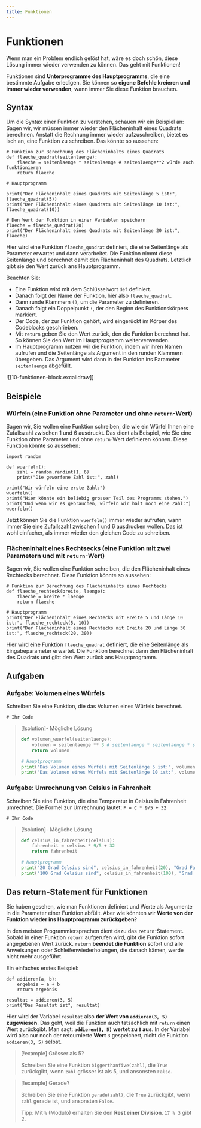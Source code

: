 ```yaml
---
title: Funktionen
---
```

# Funktionen

Wenn man ein Problem endlich gelöst hat, wäre es doch schön, diese Lösung immer wieder verwenden zu können. Das geht mit Funktionen! 

Funktionen sind **Unterprogramme des Hauptprogramms**, die eine bestimmte Aufgabe erledigen. Sie können so **eigene Befehle kreieren und immer wieder verwenden**, wann immer Sie diese Funktion brauchen.

## Syntax

Um die Syntax einer Funktion zu verstehen, schauen wir ein Beispiel an: Sagen wir, wir müssen immer wieder den Flächeninhalt eines Quadrats berechnen. Anstatt die Rechnung immer wieder aufzuschreiben, bietet es isch an, eine Funktion zu schreiben. Das könnte so aussehen:

```turtle
# Funktion zur Berechnung des Flächeninhalts eines Quadrats
def flaeche_quadrat(seitenlaenge):
    flaeche = seitenlaenge * seitenlaenge # seitenlaenge**2 würde auch funktionieren
    return flaeche

# Hauptprogramm

print("Der Flächeninhalt eines Quadrats mit Seitenlänge 5 ist:", flaeche_quadrat(5))
print("Der Flächeninhalt eines Quadrats mit Seitenlänge 10 ist:", flaeche_quadrat(10))

# Den Wert der Funktion in einer Variablen speichern
flaeche = flaeche_quadrat(20)
print("Der Flächeninhalt eines Quadrats mit Seitenlänge 20 ist:", flaeche)
```

Hier wird eine Funktion `flaeche_quadrat` definiert, die eine Seitenlänge als Parameter erwartet und dann verarbeitet. Die Funktion nimmt diese Seitenlänge und berechnet damit den Flächeninhalt des Quadrats. Letztlich gibt sie den Wert zurück ans Hauptprogramm.

Beachten Sie:
- Eine Funktion wird mit dem Schlüsselwort `def` definiert. 
- Danach folgt der Name der Funktion, hier also `flaeche_quadrat`. 
- Dann runde Klammern `()`, um die Parameter zu definieren.
- Danach folgt ein Doppelpunkt `:`, der den Beginn des Funktionskörpers markiert.
- Der Code, der zur Funktion gehört, wird eingerückt im Körper des Codeblocks geschrieben.
- Mit `return` geben Sie den Wert zurück, den die Funktion berechnet hat. So können Sie den Wert im Hauptprogramm weiterverwenden.
- Im Hauptprogramm nutzen wir die Funktion, indem wir ihren Namen aufrufen und die Seitenlänge als Argument in den runden Klammern übergeben. Das Argument wird dann in der Funktion ins Parameter `seitenlaenge` abgefüllt.

![[10-funktionen-block.excalidraw]]
## Beispiele

### Würfeln (eine Funktion ohne Parameter und ohne `return`-Wert)

Sagen wir, Sie wollen eine Funktion schreiben, die wie ein Würfel Ihnen eine Zufallszahl zwischen 1 und 6 ausdruckt. Das dient als Beispiel, wie Sie eine Funktion ohne Parameter und ohne `return`-Wert definieren können. Diese Funktion könnte so aussehen:

```turtle
import random

def wuerfeln():
    zahl = random.randint(1, 6)
    print("Die geworfene Zahl ist:", zahl)

print("Wir würfeln eine erste Zahl:")
wuerfeln()
print("Hier könnte ein beliebig grosser Teil des Programms stehen.")
print("Und wenn wir es gebrauchen, würfeln wir halt noch eine Zahl:")
wuerfeln()
```

Jetzt können Sie die Funktion `wuerfeln()` immer wieder aufrufen, wann immer Sie eine Zufallszahl zwischen 1 und 6 ausdrucken wollen. Das ist wohl einfacher, als immer wieder den gleichen Code zu schreiben.

### Flächeninhalt eines Rechtsecks (eine Funktion mit zwei Parametern und mit `return`-Wert)

Sagen wir, Sie wollen eine Funktion schreiben, die den Flächeninhalt eines Rechtecks berechnet. Diese Funktion könnte so aussehen:

```turtle
# Funktion zur Berechnung des Flächeninhalts eines Rechtecks
def flaeche_rechteck(breite, laenge):
    flaeche = breite * laenge
    return flaeche

# Hauptprogramm
print("Der Flächeninhalt eines Rechtecks mit Breite 5 und Länge 10 ist:", flaeche_rechteck(5, 10))
print("Der Flächeninhalt eines Rechtecks mit Breite 20 und Länge 30 ist:", flaeche_rechteck(20, 30))
```

Hier wird eine Funktion `flaeche_quadrat` definiert, die eine Seitenlänge als Eingabeparameter erwartet. Die Funktion berechnet dann den Flächeninhalt des Quadrats und gibt den Wert zurück ans Hauptprogramm.

## Aufgaben

### Aufgabe: Volumen eines Würfels

Schreiben Sie eine Funktion, die das Volumen eines Würfels berechnet.

```turtle id="volumen_wuerfel"
# Ihr Code
```

> [!solution]- Mögliche Lösung
> 
> ```python
> def volumen_wuerfel(seitenlaenge):
>     volumen = seitenlaenge ** 3 # seitenlaenge * seitenlaenge * seitenlaenge
>     return volumen
>
> # Hauptprogramm
> print("Das Volumen eines Würfels mit Seitenlänge 5 ist:", volumen_wuerfel(5))
> print("Das Volumen eines Würfels mit Seitenlänge 10 ist:", volumen_wuerfel(10))
> ```

### Aufgabe: Umrechnung von Celsius in Fahrenheit

Schreiben Sie eine Funktion, die eine Temperatur in Celsius in Fahrenheit umrechnet. Die Formel zur Umrechnung lautet: `F = C * 9/5 + 32`

```turtle id="celsius_in_fahrenheit"
# Ihr Code
```

> [!solution]- Mögliche Lösung
>
> ```python
> def celsius_in_fahrenheit(celsius):
>     fahrenheit = celsius * 9/5 + 32
>     return fahrenheit
>
> # Hauptprogramm
> print("20 Grad Celsius sind", celsius_in_fahrenheit(20), "Grad Fahrenheit.")
> print("100 Grad Celsius sind", celsius_in_fahrenheit(100), "Grad Fahrenheit.")
> ```

## Das return-Statement für Funktionen

Sie haben gesehen, wie man Funktionen definiert und Werte als Argumente in die Parameter einer Funktion abfüllt. Aber wie könnten wir **Werte von der Funktion wieder ins Hauptprogramm zurückgeben**?

In den meisten Programmiersprachen dient dazu das `return`-Statement. Sobald in einer Funktion `return` aufgerufen wird, gibt die Funktion sofort angegebenen Wert zurück. `return` **beendet die Funktion** sofort und alle Anweisungen oder Schleifenwiederholungen, die danach kämen, werde nicht mehr ausgeführt.

Ein einfaches erstes Beispiel:
```turtle
def addieren(a, b):
	ergebnis = a + b
	return ergebnis

resultat = addieren(3, 5)
print("Das Resultat ist", resultat)
```

Hier wird der Variabel `resultat` also **der Wert von `addieren(3, 5)` zugewiesen**. Das geht, weil die Funktion auch tatsächlich mit `return` einen Wert zurückgibt. Man sagt: **`addieren(3, 5)` wertet zu `8` aus**. In der Variabel wird also nur noch der retournierte **Wert** `8` gespeichert, nicht die Funktion `addieren(3, 5)` selbst.


> [!example] Grösser als 5?
> 
> Schreiben Sie eine Funktion `biggerthanfive(zahl)`, die `True` zurückgibt, wenn `zahl` grösser ist als 5, und ansonsten `False`. 


> [!example] Gerade?
> 
> Schreiben Sie eine Funktion `gerade(zahl)`, die `True` zurückgibt, wenn `zahl` gerade ist, und ansonsten `False`. 
> 
> Tipp: Mit `%` (Modulo) erhalten Sie den **Rest einer Division**. `17 % 3` gibt 2.

